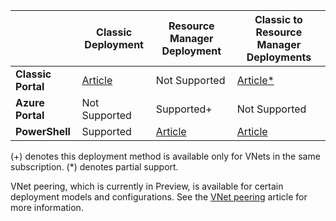 |  | **Classic Deployment** | **Resource Manager Deployment** | **Classic to Resource Manager Deployments** |
|----------------------------------------|-------------|----------------------|---------------------------------|
| **Classic Portal** | [Article](../articles/vpn-gateway/virtual-networks-configure-vnet-to-vnet-connection.md)  |  Not Supported |  [Article*](../articles/vpn-gateway/vpn-gateway-connect-different-deployment-models-portal.md) |
| **Azure Portal** |  Not Supported | Supported+ |  Not Supported |
| **PowerShell** | Supported | [Article](../articles/vpn-gateway/vpn-gateway-vnet-vnet-rm-ps.md) | [Article](../articles/vpn-gateway/vpn-gateway-connect-different-deployment-models-powershell.md)

(+) denotes this deployment method is available only for VNets in the same subscription.
(*) denotes partial support.

VNet peering, which is currently in Preview, is available for certain deployment models and configurations. See the [VNet peering](../articles/virtual-network/virtual-network-peering-overview.md) article for more information.


